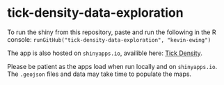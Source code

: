 # tick-density-data-exploration

To run the shiny from this repository, paste and run the following in the R console: `runGitHub("tick-density-data-exploration", "kevin-ewing")`

The app is also hosted on `shinyapps.io`, availible here: [Tick Density](https://kevin-ewing.shinyapps.io/FinalTickDensity/).

Please be patient as the apps load when run locally and on `shinyapps.io`. The `.geojson` files and data may take time to populate the maps.
